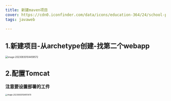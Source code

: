 ```yaml
---
title: 新建maven项目
cover: https://cdn0.iconfinder.com/data/icons/education-364/24/school-programming-laptop-learning-coding-education-512.png
tags: javaweb

---
```


## 1.新建项目-从archetype创建-找第二个webapp

<img src="https://afly0321.oss-cn-hangzhou.aliyuncs.com/img/image-20230830104459572.png" alt="image-20230830104459572" style="zoom:50%;" />

## 2.配置Tomcat

**注意要设置部署的工件**

<img src="https://afly0321.oss-cn-hangzhou.aliyuncs.com/img/image-20230830104951470.png" alt="image-20230830104951470" style="zoom:40%;" />


